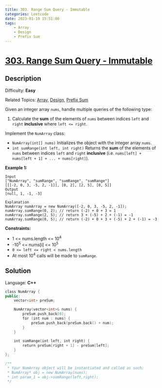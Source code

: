 ```yaml
---
title: 303. Range Sum Query - Immutable
categories: Leetcode
date: 2023-01-19 15:51:00
tags:
    - Array
    - Design
    - Prefix Sum
---
```


# [303\. Range Sum Query - Immutable](https://leetcode.com/problems/range-sum-query-immutable/)

## Description

Difficulty: **Easy**

Related Topics: [Array](https://leetcode.com/tag/array/), [Design](https://leetcode.com/tag/design/), [Prefix Sum](https://leetcode.com/tag/prefix-sum/)

Given an integer array `nums`, handle multiple queries of the following type:

1.  Calculate the **sum** of the elements of `nums` between indices `left` and `right` **inclusive** where `left <= right`.

Implement the `NumArray` class:

*   `NumArray(int[] nums)` Initializes the object with the integer array `nums`.
*   `int sumRange(int left, int right)` Returns the **sum** of the elements of `nums` between indices `left` and `right` **inclusive** (i.e. `nums[left] + nums[left + 1] + ... + nums[right]`).

**Example 1:**

```
Input
["NumArray", "sumRange", "sumRange", "sumRange"]
[[[-2, 0, 3, -5, 2, -1]], [0, 2], [2, 5], [0, 5]]
Output
[null, 1, -1, -3]

Explanation
NumArray numArray = new NumArray([-2, 0, 3, -5, 2, -1]);
numArray.sumRange(0, 2); // return (-2) + 0 + 3 = 1
numArray.sumRange(2, 5); // return 3 + (-5) + 2 + (-1) = -1
numArray.sumRange(0, 5); // return (-2) + 0 + 3 + (-5) + 2 + (-1) = -3
```

**Constraints:**

*   1 <= nums.length <= 10<sup>4</sup>
*   -10<sup>5</sup> <= nums[i] <= 10<sup>5</sup>
*   `0 <= left <= right < nums.length`
*   At most 10<sup>4</sup> calls will be made to `sumRange`.

## Solution

Language: **C++**

```C++
class NumArray {
public:
    vector<int> preSum;

    NumArray(vector<int>& nums) {
        preSum.push_back(0);
        for (int num : nums) {
            preSum.push_back(preSum.back() + num);
        }
    }
    
    int sumRange(int left, int right) {
        return preSum[right + 1] - preSum[left];
    }
};

/**
 * Your NumArray object will be instantiated and called as such:
 * NumArray* obj = new NumArray(nums);
 * int param_1 = obj->sumRange(left,right);
 */
```